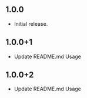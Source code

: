 ## 1.0.0

* Initial release.

## 1.0.0+1

* Update README.md Usage

## 1.0.0+2

* Update README.md Usage